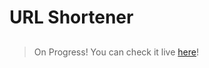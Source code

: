 # URL Shortener

##

> On Progress! You can check it live [here](https://changerurl.herokuapp.com/)!

##
